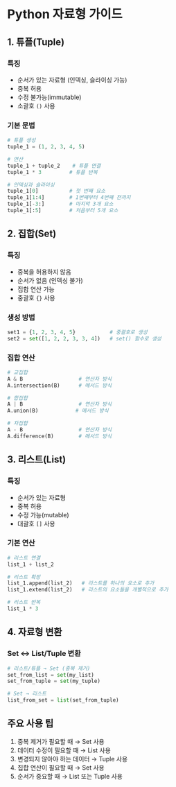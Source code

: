# Python 자료형 가이드

## 1. 튜플(Tuple)

### 특징
- 순서가 있는 자료형 (인덱싱, 슬라이싱 가능)
- 중복 허용
- 수정 불가능(immutable)
- 소괄호 `()` 사용

### 기본 문법
```python
# 튜플 생성
tuple_1 = (1, 2, 3, 4, 5)

# 연산
tuple_1 + tuple_2    # 튜플 연결
tuple_1 * 3         # 튜플 반복

# 인덱싱과 슬라이싱
tuple_1[0]          # 첫 번째 요소
tuple_1[1:4]        # 1번째부터 4번째 전까지
tuple_1[-3:]        # 마지막 3개 요소
tuple_1[:5]         # 처음부터 5개 요소
```

## 2. 집합(Set)

### 특징
- 중복을 허용하지 않음
- 순서가 없음 (인덱싱 불가)
- 집합 연산 가능
- 중괄호 `{}` 사용

### 생성 방법
```python
set1 = {1, 2, 3, 4, 5}           # 중괄호로 생성
set2 = set([1, 2, 2, 3, 3, 4])   # set() 함수로 생성
```

### 집합 연산
```python
# 교집합
A & B                  # 연산자 방식
A.intersection(B)      # 메서드 방식

# 합집합
A | B                  # 연산자 방식
A.union(B)            # 메서드 방식

# 차집합
A - B                  # 연산자 방식
A.difference(B)        # 메서드 방식
```

## 3. 리스트(List)

### 특징
- 순서가 있는 자료형
- 중복 허용
- 수정 가능(mutable)
- 대괄호 `[]` 사용

### 기본 연산
```python
# 리스트 연결
list_1 + list_2

# 리스트 확장
list_1.append(list_2)   # 리스트를 하나의 요소로 추가
list_1.extend(list_2)   # 리스트의 요소들을 개별적으로 추가

# 리스트 반복
list_1 * 3
```

## 4. 자료형 변환

### Set ↔ List/Tuple 변환
```python
# 리스트/튜플 → Set (중복 제거)
set_from_list = set(my_list)
set_from_tuple = set(my_tuple)

# Set → 리스트
list_from_set = list(set_from_tuple)
```

## 주요 사용 팁
1. 중복 제거가 필요할 때 → Set 사용
2. 데이터 수정이 필요할 때 → List 사용
3. 변경되지 않아야 하는 데이터 → Tuple 사용
4. 집합 연산이 필요할 때 → Set 사용
5. 순서가 중요할 때 → List 또는 Tuple 사용